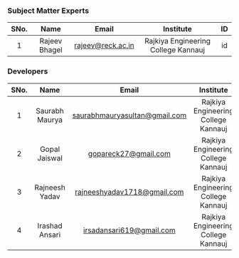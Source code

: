 
<!-- Remove all lines above this line before making changes to the file -->
### Subject Matter Experts
| SNo. | Name | Email | Institute | ID |
| :---: | :---: | :---: | :---: | :---: |
| 1 | Rajeev Bhagel| rajeev@reck.ac.in | Rajkiya Engineering College Kannauj | id |

### Developers
| SNo. | Name | Email | Institute | ID |
| :---: | :---: | :---: | :---: | :---: |
| 1 | Saurabh Maurya | saurabhmauryasultan@gmail.com | Rajkiya Engineering College Kannauj | id |
| 2 | Gopal Jaiswal | gopareck27@gmail.com | Rajkiya Engineering College Kannauj | id |
| 3 | Rajneesh Yadav | rajneeshyadav1718@gmail.com | Rajkiya Engineering College Kannauj | id |
| 4 | Irashad Ansari | irsadansari619@gmail.com | Rajkiya Engineering College Kannauj | id |
